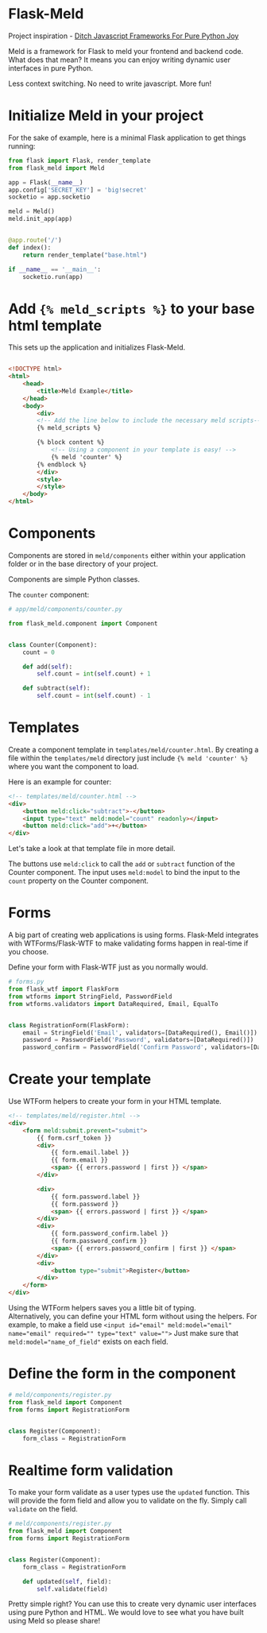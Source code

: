 # Flask-Meld

Project inspiration - [Ditch Javascript Frameworks For Pure Python Joy](https://michaelabrahamsen.com/posts/flask-meld-ditch-javascript-frameworks-for-pure-python-joy/)

Meld is a framework for Flask to meld your frontend and backend code. What does
that mean? It means you can enjoy writing dynamic user interfaces in pure Python.

Less context switching.
No need to write javascript.
More fun!

# Initialize Meld in your project

For the sake of example, here is a minimal Flask application to get things
running:

```py
from flask import Flask, render_template
from flask_meld import Meld

app = Flask(__name__)
app.config['SECRET_KEY'] = 'big!secret'
socketio = app.socketio

meld = Meld()
meld.init_app(app)


@app.route('/')
def index():
    return render_template("base.html")

if __name__ == '__main__':
    socketio.run(app)
```

# Add `{% meld_scripts %}` to your base html template

This sets up the application and initializes Flask-Meld.

```html

<!DOCTYPE html>
<html>
    <head>
        <title>Meld Example</title>
    </head>
    <body>
        <div>
        <!-- Add the line below to include the necessary meld scripts-->
        {% meld_scripts %}

        {% block content %}
            <!-- Using a component in your template is easy! -->
            {% meld 'counter' %}
        {% endblock %}
        </div>
        <style>
        </style>
    </body>
</html>
```

# Components

Components are stored in `meld/components` either within your application folder or in the base directory of your project.

Components are simple Python classes.

The `counter` component:

```py
# app/meld/components/counter.py

from flask_meld.component import Component


class Counter(Component):
    count = 0

    def add(self):
        self.count = int(self.count) + 1

    def subtract(self):
        self.count = int(self.count) - 1
```

# Templates

Create a component template in `templates/meld/counter.html`. By creating a file
within the `templates/meld` directory just include `{% meld 'counter' %}` where
you want the component to load.

Here is an example for counter:

```html
<!-- templates/meld/counter.html -->
<div>
    <button meld:click="subtract">-</button>
    <input type="text" meld:model="count" readonly></input>
    <button meld:click="add">+</button>
</div>
```
Let's take a look at that template file in more detail.

The buttons use `meld:click` to call the `add` or `subtract` function of the
Counter component.
The input uses `meld:model` to bind the input to the `count` property on the
Counter component.

# Forms

A big part of creating web applications is using forms. Flask-Meld integrates with
WTForms/Flask-WTF to make validating forms happen in real-time if you choose.

Define your form with Flask-WTF just as you normally would.

```py
# forms.py
from flask_wtf import FlaskForm
from wtforms import StringField, PasswordField
from wtforms.validators import DataRequired, Email, EqualTo


class RegistrationForm(FlaskForm):
    email = StringField('Email', validators=[DataRequired(), Email()])
    password = PasswordField('Password', validators=[DataRequired()])
    password_confirm = PasswordField('Confirm Password', validators=[DataRequired(), EqualTo('password')])
```

# Create your template

Use WTForm helpers to create your form in your HTML template. 

```html
<!-- templates/meld/register.html -->
<div>
    <form meld:submit.prevent="submit">
        {{ form.csrf_token }}
        <div>
            {{ form.email.label }}
            {{ form.email }}
            <span> {{ errors.password | first }} </span>
        </div>

        <div>
            {{ form.password.label }}
            {{ form.password }}
            <span> {{ errors.password | first }} </span>
        </div>
        <div>
            {{ form.password_confirm.label }}
            {{ form.password_confirm }}
            <span> {{ errors.password_confirm | first }} </span>
        </div>
        <div>
            <button type="submit">Register</button>
        </div>
    </form>
</div>
```

Using the WTForm helpers saves you a little bit of typing.  
Alternatively, you can define your HTML form without using the helpers. For example, to
make a field use
`<input id="email" meld:model="email" name="email" required="" type="text" value="">`
Just make sure that `meld:model="name_of_field"` exists on each field. 


# Define the form in the component

```py
# meld/components/register.py
from flask_meld import Component
from forms import RegistrationForm


class Register(Component):
    form_class = RegistrationForm
```

# Realtime form validation

To make your form validate as a user types use the `updated` function. This will provide
the form field and allow you to validate on the fly. Simply call `validate` on the
field.

```py
# meld/components/register.py
from flask_meld import Component
from forms import RegistrationForm


class Register(Component):
    form_class = RegistrationForm

    def updated(self, field):
        self.validate(field)
```

Pretty simple right? You can use this to create very dynamic user interfaces
using pure Python and HTML. We would love to see what you have built using Meld
so please share!
